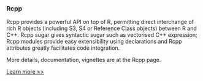 
### Rcpp

Rcpp provides a powerful API on top of R, permitting direct interchange of rich R objects (including S3, S4 or Reference Class objects) between R and C++. Rcpp sugar gives syntactic sugar such as vectorised C++ expression; Rcpp modules provide easy extensibility using declarations and Rcpp attributes greatly facilitates code integration.

More details, documentation, vignettes are at the Rcpp page.

<a class="btn btn-md btn-primary" href="http://dirk.eddelbuettel.com/code/rcpp.html" role="button">Learn more >></a>